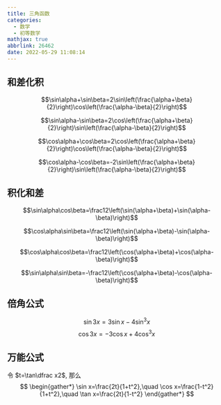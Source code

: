 ```yaml
---
title: 三角函数
categories:
  - 数学
  - 初等数学
mathjax: true
abbrlink: 26462
date: 2022-05-29 11:08:14
---
```

## 和差化积
$$\sin\alpha+\sin\beta=2\sin\left(\frac{\alpha+\beta}{2}\right)\cos\left(\frac{\alpha-\beta}{2}\right)$$

$$\sin\alpha-\sin\beta=2\cos\left(\frac{\alpha+\beta}{2}\right)\sin\left(\frac{\alpha-\beta}{2}\right)$$

$$\cos\alpha+\cos\beta=2\cos\left(\frac{\alpha+\beta}{2}\right)\cos\left(\frac{\alpha-\beta}{2}\right)$$

$$\cos\alpha-\cos\beta=-2\sin\left(\frac{\alpha+\beta}{2}\right)\sin\left(\frac{\alpha-\beta}{2}\right)$$

<!--more-->

## 积化和差
$$\sin\alpha\cos\beta=\frac12\left(\sin(\alpha+\beta)+\sin(\alpha-\beta)\right)$$

$$\cos\alpha\sin\beta=\frac12\left(\sin(\alpha+\beta)-\sin(\alpha-\beta)\right)$$

$$\cos\alpha\cos\beta=\frac12\left(\cos(\alpha+\beta)+\cos(\alpha-\beta)\right)$$

$$\sin\alpha\sin\beta=-\frac12\left(\cos(\alpha+\beta)-\cos(\alpha-\beta)\right)$$

## 倍角公式
$$\sin3x=3\sin x-4\sin^3x$$
$$\cos 3x=-3\cos x+4\cos^3x$$

## 万能公式
令 $t=\tan\dfrac x2$, 那么
$$
\begin{gather*}
\sin x=\frac{2t}{1+t^2},\quad
\cos x=\frac{1-t^2}{1+t^2},\quad
\tan x=\frac{2t}{1-t^2}
\end{gather*}
$$